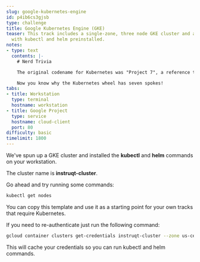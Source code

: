 ```yaml
---
slug: google-kubernetes-engine
id: p4ib6cs3gjsb
type: challenge
title: Google Kubernetes Engine (GKE)
teaser: This track includes a single-zone, three node GKE cluster and a workstation
  with kubectl and helm preinstalled.
notes:
- type: text
  contents: |-
    # Nerd Trivia

    The original codename for Kubernetes was "Project 7", a reference to the _Star Trek_ ex-Borg character [Seven of Nine](https://en.wikipedia.org/wiki/Seven_of_Nine). Since K8s was based on Google's internal container engine, "The Borg", it seemed like an appropriate choice.

    Now you know why the Kubernetes wheel has seven spokes!
tabs:
- title: Workstation
  type: terminal
  hostname: workstation
- title: Google Project
  type: service
  hostname: cloud-client
  port: 80
difficulty: basic
timelimit: 1800
---
```

We've spun up a GKE cluster and installed the **kubectl** and **helm** commands on your workstation.

The cluster name is **instruqt-cluster**.

Go ahead and try running some commands:

```bash
kubectl get nodes
```

You can copy this template and use it as a starting point for your own tracks that require Kubernetes.

If you need to re-authenticate just run the following command:

```bash
gcloud container clusters get-credentials instruqt-cluster --zone us-central1-a
```

This will cache your credentials so you can run kubectl and helm commands.
